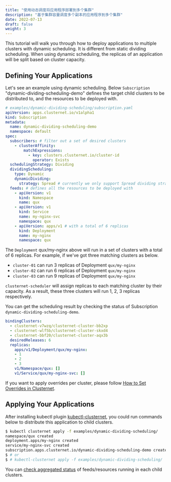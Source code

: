 ```yaml
---
title: "使用动态调度将应用程序部署到多个集群"
description: "基于集群容量调度多个副本的应用程序到多个集群"
date: 2022-07-13
draft: false
weight: 3
---
```


This tutorial will walk you through how to deploy applications to multiple clusters with dynamic scheduling. It is
different from static dividing scheduling. When using dynamic scheduling, the replicas of an application will be split
based on cluster capacity.

## Defining Your Applications

Let's see an example using dynamic scheduling. Below `Subscription` "dynamic-dividing-scheduling-demo" defines the
target child clusters to be distributed to, and the resources to be deployed with.

```yaml
# examples/dynamic-dividing-scheduling/subscription.yaml
apiVersion: apps.clusternet.io/v1alpha1
kind: Subscription
metadata:
  name: dynamic-dividing-scheduling-demo
  namespace: default
spec:
  subscribers: # filter out a set of desired clusters
    - clusterAffinity:
        matchExpressions:
          - key: clusters.clusternet.io/cluster-id
            operator: Exists
  schedulingStrategy: Dividing
  dividingScheduling:
    type: Dynamic
    dynamicDividing:
      strategy: Spread # currently we only support Spread dividing strategy
  feeds: # defines all the resources to be deployed with
    - apiVersion: v1
      kind: Namespace
      name: qux
    - apiVersion: v1
      kind: Service
      name: my-nginx-svc
      namespace: qux
    - apiVersion: apps/v1 # with a total of 6 replicas
      kind: Deployment
      name: my-nginx
      namespace: qux
```

The `Deployment` qux/my-nginx above will run in a set of clusters with a total of 6 replicas. For example, if we've got
three matching clusters as below.

- `cluster-01` can run 3 replicas of Deployment `qux/my-nginx`
- `cluster-02` can run 6 replicas of Deployment `qux/my-nginx`
- `cluster-03` can run 9 replicas of Deployment `qux/my-nginx`

`clusternet-scheduler` will assign replicas to each matching cluster by their capacity. As a result, these three clusters
will run 1, 2, 3 replicas respectively.

You can get the scheduling result by checking the status of Subscription `dynamic-dividing-scheduling-demo`.

```yaml
bindingClusters:
  - clusternet-v7wzq/clusternet-cluster-bb2xp
  - clusternet-wlf5b/clusternet-cluster-skxd4
  - clusternet-bbf20/clusternet-cluster-aqx3b
  desiredReleases: 6
  replicas:
    apps/v1/Deployment/qux/my-nginx:
    - 1
    - 2
    - 3
    v1/Namespace/qux: []
    v1/Service/qux/my-nginx-svc: []
```

If you want to apply overrides per cluster, please
follow [How to Set Overrides in Clusternet](/docs/tutorials/multi-cluster-apps/setting-overrides/).

## Applying Your Applications

After installing kubectl plugin [kubectl-clusternet](/docs/kubectl-clusternet/), you could run commands below to
distribute this application to child clusters.

```bash
$ kubectl clusternet apply -f examples/dynamic-dividing-scheduling/
namespace/qux created
deployment.apps/my-nginx created
service/my-nginx-svc created
subscription.apps.clusternet.io/dynamic-dividing-scheduling-demo created
$ # or
$ # kubectl-clusternet apply -f examples/dynamic-dividing-scheduling/
```

You can [check aggregated status](docs/tutorials/multi-cluster-apps/aggregated-status/) of feeds/resources running in
each child clusters.

